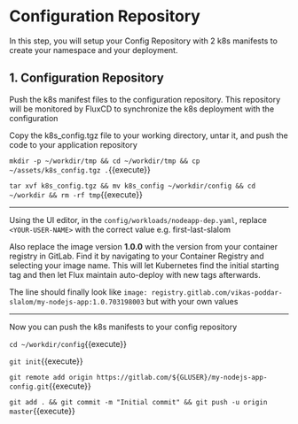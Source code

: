 # Configuration Repository

In this step, you will setup your Config Repository with 2 k8s manifests to create your namespace and your deployment.

## 1. Configuration Repository

Push the k8s manifest files to the configuration repository. This repository will be monitored by FluxCD to synchronize the k8s deployment with the configuration

Copy the k8s_config.tgz file to your working directory, untar it, and push the code to your application repository

`mkdir -p ~/workdir/tmp && cd ~/workdir/tmp && cp ~/assets/k8s_config.tgz .`{{execute}}

`tar xvf k8s_config.tgz && mv k8s_config ~/workdir/config && cd ~/workdir && rm -rf tmp`{{execute}}

---

Using the UI editor, in the `config/workloads/nodeapp-dep.yaml`, replace `<YOUR-USER-NAME>` with the correct value e.g. first-last-slalom

Also replace the image version **1.0.0** with the version from your container registry in GitLab. Find it by navigating to your Container Registry and selecting your image name. This will let Kubernetes find the initial starting tag and then let Flux maintain auto-deploy with new tags afterwards.

The line should finally look like `image: registry.gitlab.com/vikas-poddar-slalom/my-nodejs-app:1.0.703198003` but with your own values

---

Now you can push the k8s manifests to your config repository

`cd ~/workdir/config`{{execute}}

`git init`{{execute}}

`git remote add origin https://gitlab.com/${GLUSER}/my-nodejs-app-config.git`{{execute}}

`git add . && git commit -m "Initial commit" && git push -u origin master`{{execute}}
